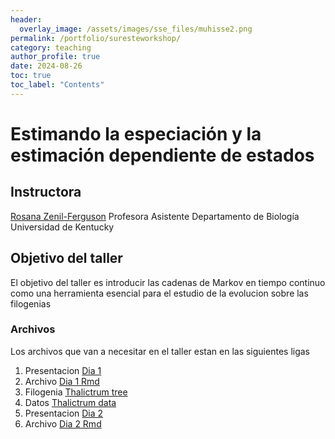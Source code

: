 ```yaml
---
header:
  overlay_image: /assets/images/sse_files/muhisse2.png
permalink: /portfolio/suresteworkshop/
category: teaching
author_profile: true
date: 2024-08-26
toc: true
toc_label: "Contents"
---
```


# Estimando la especiación y la estimación dependiente de estados
## Instructora
[Rosana Zenil-Ferguson](/contact/)
Profesora Asistente
Departamento de Biología
Universidad de Kentucky 


## Objetivo del taller

El objetivo del taller es introducir las cadenas de Markov en tiempo continuo como una herramienta esencial para el estudio de la evolucion sobre las filogenias

### Archivos 

Los archivos que van a necesitar en el taller estan en las siguientes ligas

1. Presentacion [Dia 1](/assets/docs/dia1_diapositivas.pdf)
2. Archivo [Dia 1 Rmd](/assets/docs/primerospasos.Rmd)
3. Filogenia [Thalictrum tree](/assets/docs/poliniza_arbol.tre)
4. Datos [Thalictrum data](/assets/docs/poliniza_datos.csv)
5. Presentacion [Dia 2](/assets/docs/dia2_diapositivas.pdf)
6. Archivo [Dia 2 Rmd](/assets/docs/dia2-mkmodels.Rmd)


